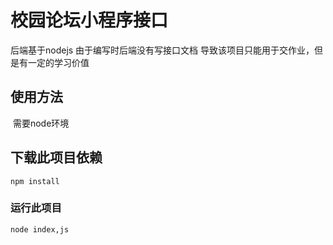 # 校园论坛小程序接口

后端基于nodejs 由于编写时后端没有写接口文档 导致该项目只能用于交作业，但是有一定的学习价值

## 使用方法

​	需要node环境

## 下载此项目依赖

```
npm install
```

### 运行此项目

```
node index,js
```